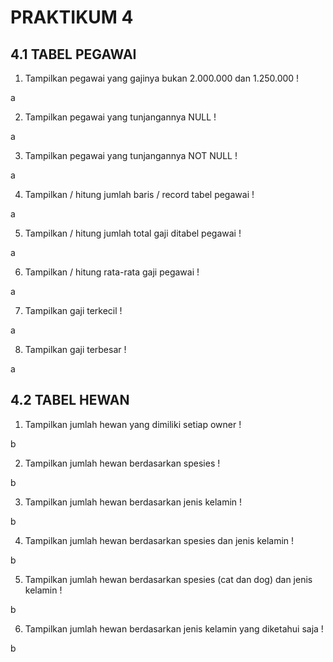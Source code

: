 # PRAKTIKUM 4

## 4.1 TABEL PEGAWAI

1. Tampilkan pegawai yang gajinya bukan 2.000.000 dan 1.250.000 !

a

2. Tampilkan pegawai yang tunjangannya NULL !

a

3. Tampilkan pegawai yang tunjangannya NOT NULL !

a

4. Tampilkan / hitung jumlah baris / record tabel pegawai !

a

5. Tampilkan / hitung jumlah total gaji ditabel pegawai !

a

6. Tampilkan / hitung rata-rata gaji pegawai !

a

7. Tampilkan gaji terkecil !

a

8. Tampilkan gaji terbesar !

a

## 4.2 TABEL HEWAN

1. Tampilkan jumlah hewan yang dimiliki setiap owner !

b

2. Tampilkan jumlah hewan berdasarkan spesies !

b

3. Tampilkan jumlah hewan berdasarkan jenis kelamin !

b

4. Tampilkan jumlah hewan berdasarkan spesies dan jenis kelamin !

b

5. Tampilkan jumlah hewan berdasarkan spesies (cat dan dog) dan jenis kelamin !

b

6. Tampilkan jumlah hewan berdasarkan jenis kelamin yang diketahui saja !

b
